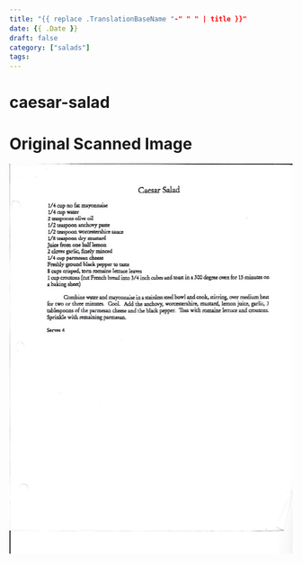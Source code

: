 ```yaml
---
title: "{{ replace .TranslationBaseName "-" " " | title }}"
date: {{ .Date }}
draft: false
category: ["salads"]
tags:
---
```


# caesar-salad

# Original Scanned Image

![](/static/salads/caesar-salad.png)